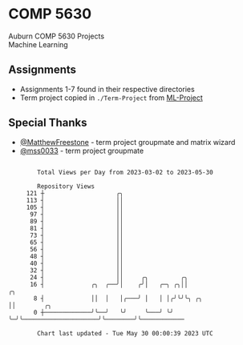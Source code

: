 # COMP 5630
Auburn COMP 5630 Projects  
Machine Learning

## Assignments
- Assignments 1-7 found in their respective directories
- Term project copied in `./Term-Project` from [ML-Project](https://github.com/wumphlett/ML-Project)

## Special Thanks
- [@MatthewFreestone](https://github.com/MatthewFreestone) - term project groupmate and matrix wizard
- [@mss0033](https://github.com/mss0033) - term project groupmate

```

        Total Views per Day from 2023-03-02 to 2023-05-30

        Repository Views
     121 ┼                    ╭╮
     113 ┤                    ││
     105 ┤                    ││
      97 ┤                    ││
      89 ┤                    ││
      81 ┤                    ││
      73 ┤                    ││
      65 ┤                    ││
      56 ┤                    ││
      48 ┤                    ││
      40 ┤                    ││
      32 ┤                    ││
      24 ┤                    ││     ╭╮         ╭╮
      16 ┤             ╭╮  ╭──╯│    ╭╯│   ╭─╮ ╭╮││                         ╭╮
       8 ┤             ││  │   │╭───╯ │   │ │╭╯╰╯╰╮ ╭╮                     ││        ╭╮
       0 ┼─────────────╯╰──╯   ╰╯     ╰───╯ ╰╯    ╰─╯╰─────────────────────╯╰────────╯╰────────────

        Chart last updated - Tue May 30 00:00:39 2023 UTC
        
```
